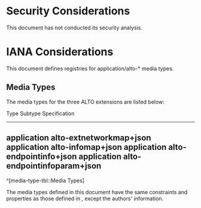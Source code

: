 # Security Considerations

This document has not conducted its security analysis.

# IANA Considerations

This document defines registries for application/alto-\* media types.

## Media Types
<!-- [[[ -->

The media types for the three ALTO extensions are listed below:

<!-- table: media types [[[ -->
Type         Subtype                     Specification
-----------  --------------------------- -------------------------
application  alto-extnetworkmap+json     [](#extnetmap-response)
application  alto-infomap+json           [](#infomap-response)
application  alto-endpointinfo+json      [](#eis-response)
application  alto-endpointinfoparam+json [](#eis-input)
------------------------------------------------------------------
^[media-type-tbl::Media Types]

<!-- ]]] -->

The media types defined in this document have the same constraints and
properties as those defined in [](#RFC7285), except the authors' information.

<!-- ]]] -->

